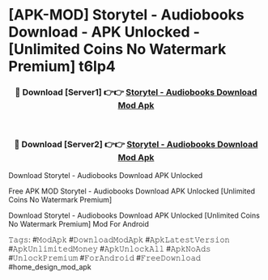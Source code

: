 # [APK-MOD] Storytel - Audiobooks Download - APK Unlocked - [Unlimited Coins No Watermark Premium] t6lp4



<div align="center">
<h3>🔴 Download [Server1] 👉👉 <a href="https://momento.my/?title=Storytel_-_Audiobooks_Download">Storytel - Audiobooks Download Mod Apk</a></h3><br>

<h3>🔴 Download [Server2] 👉👉 <a href="https://momento.my/?title=Storytel_-_Audiobooks_Download">Storytel - Audiobooks Download Mod Apk</a></h3>
</div>



Download Storytel - Audiobooks Download APK Unlocked

Free APK MOD Storytel - Audiobooks Download APK Unlocked [Unlimited Coins No Watermark Premium]

Download Storytel - Audiobooks Download APK Unlocked [Unlimited Coins No Watermark Premium] Mod For Android

𝚃𝚊𝚐𝚜: #𝙼𝚘𝚍𝙰𝚙𝚔 #𝙳𝚘𝚠𝚗𝚕𝚘𝚊𝚍𝙼𝚘𝚍𝙰𝚙𝚔 #𝙰𝚙𝚔𝙻𝚊𝚝𝚎𝚜𝚝𝚅𝚎𝚛𝚜𝚒𝚘𝚗 #𝙰𝚙𝚔𝚄𝚗𝚕𝚒𝚖𝚒𝚝𝚎𝚍𝙼𝚘𝚗𝚎𝚢 #𝙰𝚙𝚔𝚄𝚗𝚕𝚘𝚌𝚔𝙰𝚕𝚕 #𝙰𝚙𝚔𝙽𝚘𝙰𝚍𝚜 #𝚄𝚗𝚕𝚘𝚌𝚔𝙿𝚛𝚎𝚖𝚒𝚞𝚖 #𝙵𝚘𝚛𝙰𝚗𝚍𝚛𝚘𝚒𝚍 #𝙵𝚛𝚎𝚎𝙳𝚘𝚠𝚗𝚕𝚘𝚊𝚍 #home_design_mod_apk
